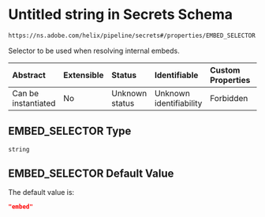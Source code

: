 # Untitled string in Secrets Schema

```txt
https://ns.adobe.com/helix/pipeline/secrets#/properties/EMBED_SELECTOR
```

Selector to be used when resolving internal embeds.

| Abstract            | Extensible | Status         | Identifiable            | Custom Properties | Additional Properties | Access Restrictions | Defined In                                                          |
| :------------------ | :--------- | :------------- | :---------------------- | :---------------- | :-------------------- | :------------------ | :------------------------------------------------------------------ |
| Can be instantiated | No         | Unknown status | Unknown identifiability | Forbidden         | Allowed               | none                | [secrets.schema.json\*](secrets.schema.json "open original schema") |

## EMBED\_SELECTOR Type

`string`

## EMBED\_SELECTOR Default Value

The default value is:

```json
"embed"
```
